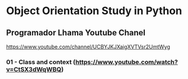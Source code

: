 # Object Orientation Study in Python

## Programador Lhama Youtube Chanel 

https://www.youtube.com/channel/UCBYJKJXaigXVTVsr2UmtWyg

### 01 - Class and context (https://www.youtube.com/watch?v=CtSX3dWqWBQ)
